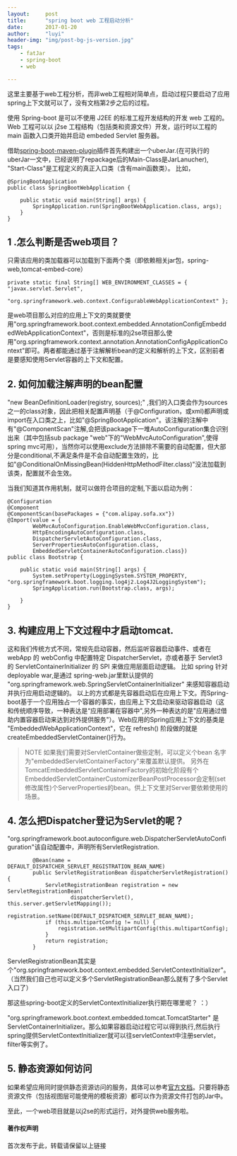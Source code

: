 ```yaml
---
layout:     post
title:      "spring boot web 工程启动分析"
date:       2017-01-20
author:     "luyi"
header-img: "img/post-bg-js-version.jpg"
tags:
    - fatJar
    - spring-boot
    - web

---
```


这里主要基于web工程分析，而非web工程相对简单点，启动过程只要启动了应用spring上下文就可以了，没有文档第2步之后的过程。

使用 Spring-boot 是可以不使用 J2EE 的标准工程开发结构的开发 web 工程的。Web 工程可以以 j2se 工程结构（包括类和资源文件）开发，运行时以工程的 main 函数入口类开始并启动 embeded Servlet 服务器。

借助[spring-boot-maven-plugin](http://docs.spring.io/spring-boot/docs/1.3.1.RELEASE/maven-plugin/examples/run-profiles.html)插件首先构建出一个uberJar.(在可执行的uberJar一文中，已经说明了repackage后的Main-Class是JarLanucher), "Start-Class"是工程定义的真正入口类（含有main函数类）。
比如，

```
@SpringBootApplication
public class SpringBootWebApplication {

    public static void main(String[] args) {
        SpringApplication.run(SpringBootWebApplication.class, args);
    }
}
```
## 1 .怎么判断是否web项目？

只需该应用的类加载器可以加载到下面两个类（即依赖相关jar包，spring-web,tomcat-embed-core）

```
private static final String[] WEB_ENVIRONMENT_CLASSES = { "javax.servlet.Servlet",
			"org.springframework.web.context.ConfigurableWebApplicationContext" };
```
是web项目那么对应的应用上下文的类就要使用"org.springframework.boot.context.embedded.AnnotationConfigEmbeddedWebApplicationContext"，否则是标准的j2se项目那么使用"org.springframework.context.annotation.AnnotationConfigApplicationContext"即可。两者都能通过基于注解解析bean的定义和解析的上下文，区别前者是要感知使用Servlet容器的上下文和配置。

## 2. 如何加载注解声明的bean配置

   "new BeanDefinitionLoader(registry, sources);" ,我们的入口类会作为sources之一的class对象，因此把相关配置声明基（于@Configuration，或xml)都声明或import在入口类之上，比如"@SpringBootApplication"。该注解的注解中有"@ComponentScan"注解,会把该package下一堆AutoConfiguration集合识别出来（其中包括sub package "web"下的"WebMvcAutoConfiguration",使得spring mvc可用），当然你可以使用exclude方法排除不需要的自动配置，但大部分是conditional,不满足条件是不会自动配置生效的，比如"@ConditionalOnMissingBean(HiddenHttpMethodFilter.class)"没法加载到该类，配置就不会生效。

当我们知道其作用机制，就可以做符合项目的定制,下面以启动为例：

```
@Configuration
@Component
@ComponentScan(basePackages = {"com.alipay.sofa.xx"})
@Import(value = {
        WebMvcAutoConfiguration.EnableWebMvcConfiguration.class,
        HttpEncodingAutoConfiguration.class,
        DispatcherServletAutoConfiguration.class,
        ServerPropertiesAutoConfiguration.class,
        EmbeddedServletContainerAutoConfiguration.class})
public class Bootstrap {

    public static void main(String[] args) {
        System.setProperty(LoggingSystem.SYSTEM_PROPERTY, "org.springframework.boot.logging.log4j2.Log4J2LoggingSystem");
        SpringApplication.run(Bootstrap.class, args);

    }
}
```
## 3. 构建应用上下文过程中才启动tomcat.

这和我们传统方式不同，常规先启动容器，然后监听容器启动事件、或者在 webApp 的 webConfig 中配置特定 DispatcherServlet，亦或者基于 Servlet3 的 ServletContainerInitializer 的 SPI 来做应用层面启动逻辑。 比如 spring 针对 deployable war,是通过 spring-web.jar里默认提供的 "org.springframework.web.SpringServletContainerInitializer" 来感知容器启动并执行应用启动逻辑的。 以上的方式都是先容器启动后在应用上下文。而Spring-boot基于一个应用独占一个容器的事实，由应用上下文启动来驱动容器启动（这和传统顺序导致，一种表达是“应用部署在容器中",另外一种表达的是"应用通过借助内置容器启动来达到对外提供服务"）。Web应用的Spring应用上下文的基类是 "EmbeddedWebApplicationContext"，它在 refresh() 阶段做的就是 createEmbeddedServletContainer()行为。

> NOTE
>如果我们需要对ServletContainer做些定制，可以定义个bean 名字为"embeddedServletContainerFactory"来覆盖默认提供。
>另外在TomcatEmbeddedServletContainerFactory的初始化阶段有个EmbeddedServletContainerCustomizerBeanPostProcessor会定制(set修改属性)个ServerProperties的bean。供上下文里对Server要依赖使用的场景。

## 4. 怎么把Dispatcher登记为Servlet的呢？

"org.springframework.boot.autoconfigure.web.DispatcherServletAutoConfiguration"该自动配置中，声明所有ServletRegistration.

```
		@Bean(name = DEFAULT_DISPATCHER_SERVLET_REGISTRATION_BEAN_NAME)
		public ServletRegistrationBean dispatcherServletRegistration() {
			ServletRegistrationBean registration = new ServletRegistrationBean(
					dispatcherServlet(), this.server.getServletMapping());
			registration.setName(DEFAULT_DISPATCHER_SERVLET_BEAN_NAME);
			if (this.multipartConfig != null) {
				registration.setMultipartConfig(this.multipartConfig);
			}
			return registration;
		}
```
ServletRegistrationBean其实是个"org.springframework.boot.context.embedded.ServletContextInitializer"。（当然我们自己也可以定义多个ServletRegistrationBean那么就有了多个Servlet入口了）

那这些spring-boot定义的ServletContextInitializer执行期在哪里呢？ ：）

"org.springframework.boot.context.embedded.tomcat.TomcatStarter" 是ServletContainerInitializer。那么如果容器启动过程它可以得到执行,然后执行spring提供ServletContextInitializer就可以往servletContext中注册servlet，filter等实例了。

## 5. 静态资源如何访问

如果希望应用同时提供静态资源访问的服务，具体可以参考[官方文档](http://docs.spring.io/spring-boot/docs/current/reference/html/boot-features-developing-web-applications.html#boot-features-spring-mvc-static-content)。只要将静态资源文件（包括视图层可能使用的模板资源）都可以作为资源文件打包的Jar中。

至此，一个web项目就是以j2se的形式运行，对外提供web服务啦。


#### 著作权声明

首次发布于此，转载请保留以上链接
